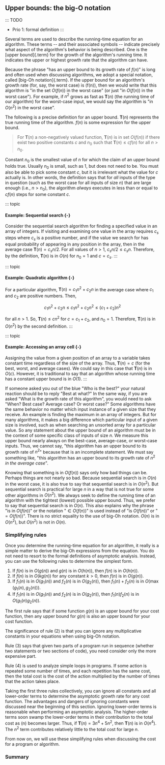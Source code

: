 
## Upper bounds: the big-O notation

::: TODO
- Prio 1: formal definition
:::

Several terms are used to describe the running-time equation for an
algorithm. These terms -- and their associated symbols -- indicate
precisely what aspect of the algorithm's behavior is being described.
One is the [upper bound]{.term} for the growth
of the algorithm's running time. It indicates the upper or highest
growth rate that the algorithm can have.

Because the phrase "has an upper bound to its growth rate of $f(n)$"
is long and often used when discussing algorithms, we adopt a special
notation, called [big-Oh notation]{.term}. If
the upper bound for an algorithm's growth rate (for, say, the worst
case) is (f(n)), then we would write that this algorithm is "in the set
$O(f(n))$ in the worst case" (or just "in $O(f(n))$ in the worst
case"). For example, if $n^2$ grows as fast as $\mathbf{T}(n)$ (the
running time of our algorithm) for the worst-case input, we would say
the algorithm is "in $O(n^2)$ in the worst case".

The following is a precise definition for an upper bound.
$\mathbf{T}(n)$ represents the true running time of the algorithm.
$f(n)$ is some expression for the upper bound.

> For $\mathbf{T}(n)$ a non-negatively valued function, $\mathbf{T}(n)$
> is in set $O(f(n))$ if there exist two positive constants $c$ and
> $n_0$ such that $\mathbf{T}(n) \leq cf(n)$ for all $n > n_0$.

Constant $n_0$ is the smallest value of $n$ for which the claim of an
upper bound holds true. Usually $n_0$ is small, such as 1, but does not
need to be. You must also be able to pick some constant $c$, but it is
irrelevant what the value for $c$ actually is. In other words, the
definition says that for *all* inputs of the type in question (such as
the worst case for all inputs of size $n$) that are large enough (i.e.,
$n > n_0$), the algorithm *always* executes in less than or equal to
$cf(n)$ steps for some constant $c$.

::: topic
#### Example: Sequential search {-}

Consider the sequential search algorithm for finding a specified value
in an array of integers. If visiting and examining one value in the
array requires $c_s$ steps where $c_s$ is a positive number, and if the
value we search for has equal probability of appearing in any position
in the array, then in the average case $\mathbf{T}(n) = c_s n/2$. For
all values of $n > 1$, $c_s n/2 \leq c_s n$. Therefore, by the
definition, $\mathbf{T}(n)$ is in $O(n)$ for $n_0 = 1$ and $c = c_s$.
:::

::: topic
#### Example: Quadratic algorithm {-}

For a particular algorithm, $\mathbf{T}(n) = c_1 n^2 + c_2 n$ in the
average case where $c_1$ and $c_2$ are positive numbers. Then,

$$
c_1 n^2 + c_2 n \leq c_1 n^2 + c_2 n^2 \leq (c_1 + c_2)n^2
$$

for all $n > 1$. So, $\mathbf{T}(n) \leq c n^2$ for $c = c_1 + c_2$, and
$n_0 = 1$. Therefore, $\mathbf{T}(n)$ is in $O(n^2)$ by the second
definition.
:::

::: topic
#### Example: Accessing an array cell {-}

Assigning the value from a given position of an array to a variable
takes constant time regardless of the size of the array. Thus,
$\mathbf{T}(n) = c$ (for the best, worst, and average cases). We could
say in this case that $\mathbf{T}(n)$ is in $O(c)$. However, it is
traditional to say that an algorithm whose running time has a constant
upper bound is in $O(1)$.
:::

If someone asked you out of the blue "Who is the best?" your natural
reaction should be to reply "Best at what?" In the same way, if you
are asked "What is the growth rate of this algorithm", you would need
to ask "When? Best case? Average case? Or worst case?" Some algorithms
have the same behavior no matter which input instance of a given size
that they receive. An example is finding the maximum in an array of
integers. But for many algorithms, it makes a big difference which
particular input of a given size is involved, such as when searching an
unsorted array for a particular value. So any statement about the upper
bound of an algorithm must be in the context of some specific class of
inputs of size $n$. We measure this upper bound nearly always on the
best-case, average-case, or worst-case inputs. Thus, we cannot say,
"this algorithm has an upper bound to its growth rate of $n^2$"
because that is an incomplete statement. We must say something like,
"this algorithm has an upper bound to its growth rate of $n^2$ *in the
average case*".

Knowing that something is in $O(f(n))$ says only how bad things can be.
Perhaps things are not nearly so bad. Because sequential search is in
$O(n)$ in the worst case, it is also true to say that sequential search
is in $O(n^2)$. But sequential search is practical for large $n$ in a
way that is not true for some other algorithms in $O(n^2)$. We always
seek to define the running time of an algorithm with the tightest
(lowest) possible upper bound. Thus, we prefer to say that sequential
search is in $O(n)$. This also explains why the phrase "is in
$O(f(n))$" or the notation "$\in O(f(n))$" is used instead of "is
$O(f(n))$" or "$= O(f(n))$". There is no strict equality to the use
of big-Oh notation. $O(n)$ is in $O(n^2)$, but $O(n^2)$ is not in
$O(n)$.

### Simplifying rules

Once you determine the running-time equation for an algorithm, it really
is a simple matter to derive the big-Oh expressions from the equation.
You do not need to resort to the formal definitions of asymptotic
analysis. Instead, you can use the following rules to determine the
simplest form.

1.  If $f(n)$ is in $O(g(n))$ and $g(n)$ is in $O(h(n))$, then $f(n)$ is
    in $O(h(n))$.
2.  If $f(n)$ is in $O(k g(n))$ for any constant $k > 0$, then $f(n)$ is
    in $O(g(n))$.
3.  If $f_1(n)$ is in $O(g_1(n))$ and $f_2(n)$ is in $O(g_2(n))$, then
    $f_1(n) + f_2(n)$ is in $O(\max(g_1(n), g_2(n)))$.
4.  If $f_1(n)$ is in $O(g_1(n))$ and $f_2(n)$ is in $O(g_2(n))$, then
    $f_1(n) f_2(n)$ is in $O(g_1(n) g_2(n))$.

The first rule says that if some function $g(n)$ is an upper bound for
your cost function, then any upper bound for $g(n)$ is also an upper
bound for your cost function.

The significance of rule (2) is that you can ignore any multiplicative
constants in your equations when using big-Oh notation.

Rule (3) says that given two parts of a program run in sequence (whether
two statements or two sections of code), you need consider only the more
expensive part.

Rule (4) is used to analyze simple loops in programs. If some action is
repeated some number of times, and each repetition has the same cost,
then the total cost is the cost of the action multiplied by the number
of times that the action takes place.

Taking the first three rules collectively, you can ignore all constants
and all lower-order terms to determine the asymptotic growth rate for
any cost function. The advantages and dangers of ignoring constants were
discussed near the beginning of this section. Ignoring lower-order terms
is reasonable when performing an asymptotic analysis. The higher-order
terms soon swamp the lower-order terms in their contribution to the
total cost as (n) becomes larger. Thus, if
$\mathbf{T}(n) = 3 n^4 + 5 n^2$, then $\mathbf{T}(n)$ is in $O(n^4)$.
The $n^2$ term contributes relatively little to the total cost for large
$n$.

From now on, we will use these simplifying rules when discussing the
cost for a program or algorithm.

### Summary

<inlineav id="UpperBoundCON" src="AlgAnal/UpperBoundCON.js" name="Upper Bounds visualization" links="AlgAnal/UpperBoundCON.css" height="500px"/>

<inlineav id="SimpleCostsCON" src="AlgAnal/SimpleCostsCON.js" name="AlgAnal/SimpleCostsCON" links="AlgAnal/SimpleCostsCON.css" height="900px" static/>
